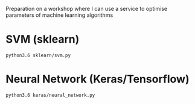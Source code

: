 Preparation on a workshop where I can use a service to optimise parameters of machine learning algorithms

# SVM (sklearn)

`python3.6 sklearn/svm.py`

# Neural Network (Keras/Tensorflow)

`python3.6 keras/neural_network.py`
